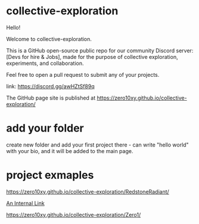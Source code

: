 # collective-exploration

Hello!

Welcome to collective-exploration.

This is a GitHub open-source public repo for our  community Discord server: [Devs for hire & Jobs], made for the purpose of collective exploration, experiments, and collaboration.

Feel free to open a pull request to submit any of your projects.

link: https://discord.gg/awHZtSf89q

The GitHub page site is published at https://zero10xy.github.io/collective-exploration/


# add your folder

create new folder and add your first project there - can write "hello world" with your bio, and it will be added to the main page.

# project exmaples

https://zero10xy.github.io/collective-exploration/RedstoneRadiant/

[An Internal Link](/RedstoneRadiant/)

https://zero10xy.github.io/collective-exploration/Zero1/
